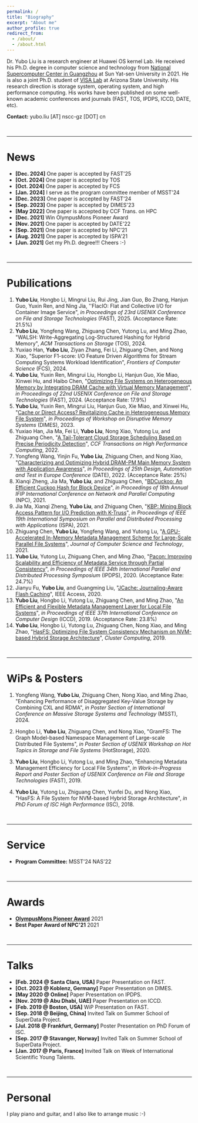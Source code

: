 ```yaml
---
permalink: /
title: "Biography"
excerpt: "About me"
author_profile: true
redirect_from: 
  - /about/
  - /about.html
---
```


Dr. Yubo Liu is a research engineer at Huawei OS kernel Lab. He received his Ph.D. degree in computer science and technology from [National Supercomputer Center in Guangzhou](http://www.nscc-gz.cn/) at Sun Yat-sen University in 2021. He is also a joint Ph.D. student of [VISA Lab](http://visa.lab.asu.edu/web/about/) at Arizona State University. His research direction is storage system, operating system, and high performance computing. His works have been published on some well-known academic conferences and journals (FAST, TOS, IPDPS, ICCD, DATE, etc).



**Contact:** yubo.liu [AT] nscc-gz [DOT] cn

&emsp;

-------


News
======
* **[Dec. 2024]** One paper is accepted by FAST'25
* **[Oct. 2024]** One paper is accepted by TOS
* **[Oct. 2024]** One paper is accepted by FCS
* **[Jan. 2024]** I serve as the program committee member of MSST'24
* **[Dec. 2023]** One paper is accepted by FAST'24
* **[Sep. 2023]** One paper is accepted by DIMES'23
* **[May 2022]** One paper is accepted by CCF Trans. on HPC
* **[Dec. 2021]** Win OlympusMons Pioneer Award
* **[Nov. 2021]** One paper is accepted by DATE'22
* **[Sep. 2021]** One paper is accepted by NPC'21
* **[Aug. 2021]** One paper is accepted by ISPA'21
* **[Jun. 2021]** Get my Ph.D. degree!!! Cheers :-)

&emsp;

-------


Pubilications
======
1. **Yubo Liu**, Hongbo Li, Mingrui Liu, Rui Jing, Jian Guo, Bo Zhang, Hanjun Guo, Yuxin Ren, and Ning Jia, ''FlacIO: Flat and Collective I/O for Container Image Service", *in Proceedings of 23rd USENIX Conference on File and Storage Technologies* (FAST), 2025. (Acceptance Rate: 21.5%)
1. **Yubo Liu**, Yongfeng Wang, Zhiguang Chen, Yutong Lu, and Ming Zhao, "WALSH: Write-Aggregating Log-Structured Hashing for Hybrid Memory", *ACM Transactions on Storage* (TOS), 2024.
1. Yuxiao Han, **Yubo Liu**, Ziyan Zhang, Fei Li, Zhiguang Chen, and Nong Xiao, "Superior F1-score: I/O Feature Driven Algorithms for Stream Computing Systems Workload Identification", *Frontiers of Computer Science* (FCS), 2024.
1. **Yubo Liu**, Yuxin Ren, Mingrui Liu, Hongbo Li, Hanjun Guo, Xie Miao, Xinwei Hu, and Haibo Chen, "[Optimizing File Systems on Heterogeneous Memory by Integrating DRAM Cache with Virtual Memory Management](http://pplau.github.io/files/fast24.pdf)", *in Proceedings of 22nd USENIX Conference on File and Storage Technologies* (FAST), 2024. (Acceptance Rate: 17.9%)
1. **Yubo Liu**, Yuxin Ren, Mingrui Liu, Hanjun Guo, Xie Miao, and Xinwei Hu, "[Cache or Direct Access? Revitalizing Cache in Heterogeneous Memory File System](http://pplau.github.io/files/dimes23.pdf)", *in Proceedings of Workshop on Disruptive Memory Systems* (DIMES), 2023.
1. Yuxiao Han, Jia Ma, Fei Li, **Yubo Liu**, Nong Xiao, Yutong Lu, and Zhiguang Chen, "[A Tail-Tolerant Cloud Storage Scheduling Based on Precise Periodicity Detection](https://link.springer.com/article/10.1007/s42514-022-00099-8)", *CCF Transactions on High Performance Computing*, 2022.
1. Yongfeng Wang, Yinjin Fu, **Yubo Liu**, Zhiguang Chen, and Nong Xiao, "[Characterizing and Optimizing Hybrid DRAM-PM Main Memory System with Application Awareness](http://pplau.github.io/files/date21.pdf)", *in Proceedings of 25th Design, Automation and Test in Europe Conference* (DATE), 2022. (Acceptance Rate: 25%)
1. Xianqi Zheng, Jia Ma, **Yubo Liu**, and Zhiguang Chen, "[BDCuckoo: An Efficient Cuckoo Hash for Block Device](http://pplau.github.io/files/npc21.pdf)", *in Proceedings of 18th Annual IFIP International Conference on Network and Parallel Computing* (NPC), 2021.
1. Jia Ma, Xianqi Zheng, **Yubo Liu**, and Zhiguang Chen, "[KBP: Mining Block Access Pattern for I/O Prediction with K-Truss](http://pplau.github.io/files/ispa21.pdf)", *in Proceedings of IEEE 19th International Symposium on Parallel and Distributed Processing with Applications* (ISPA), 2021.
1. Zhiguang Chen, **Yubo Liu**, Yongfeng Wang, and Yutong Lu, "[A GPU-Accelerated In-Memory Metadata Management Scheme for Large-Scale Parallel File Systems](https://link.springer.com/article/10.1007/s11390-020-0783-9)", *Journal of Computer Science and Technology*, 2021.
1. **Yubo Liu**, Yutong Lu, Zhiguang Chen, and Ming Zhao, "[Pacon: Improving Scalability and Efficiency of Metadata Service through Partial Consistency](http://pplau.github.io/files/ipdps20.pdf)", *in Proceedings of IEEE 34th International Parallel and Distributed Processing Symposium* (IPDPS), 2020. (Acceptance Rate: 24.7%)
1. Jianyu Fu, **Yubo Liu**, and Guangming Liu, "[JCache: Journaling-Aware Flash Caching](https://ieeexplore.ieee.org/abstract/document/9051733)", IEEE Access, 2020.
1. **Yubo Liu**, Hongbo Li, Yutong Lu, Zhiguang Chen, and Ming Zhao, "[An Efficient and Flexible Metadata Management Layer for Local File Systems](http://pplau.github.io/files/iccd19.pdf)", *in Proceedings of IEEE 37th International Conference on Computer Design* (ICCD), 2019. (Acceptance Rate: 23.8%)
1. **Yubo Liu**, Hongbo Li, Yutong Lu, Zhiguang Chen, Nong Xiao, and Ming Zhao, "[HasFS: Optimizing File System Consistency Mechanism on NVM-based Hybrid Storage Architecture](https://link.springer.com/article/10.1007/s10586-019-03023-y)", *Cluster Computing*, 2019.

&emsp;

-------


WiPs & Posters
======
1. Yongfeng Wang, **Yubo Liu**, Zhiguang Chen, Nong Xiao, and Ming Zhao, "Enhancing Performance of Disaggregated Key-Value Storage by Combining CXL and RDMA", *in Poster Section of International Conference on Massive Storage Systems and Technology* (MSST), 2024.

1. Hongbo Li, **Yubo Liu**, Zhiguang Chen, and Nong Xiao, "GramFS: The Graph Model-based Namespace Management of Large-scale Distributed File Systems", *in Poster Section of USENIX Workshop on Hot Topics in Storage and File Systems* (HotStorage), 2020.
1. **Yubo Liu**, Hongbo Li, Yutong Lu, and Ming Zhao, "Enhancing Metadata Management Efficiency for Local File Systems", *in Work-in-Progress Report and Poster Section of USENIX Conference on File and Storage Technologies* (FAST), 2019.
1. **Yubo Liu**, Yutong Lu, Zhiguang Chen, Yunfei Du, and Nong Xiao, "HasFS: A File System for NVM-based Hybrid Storage Architecture", *in PhD Forum of ISC High Performance* (ISC), 2018.

&emsp;

-------

Service
======
* **Program Committee:** MSST'24 NAS'22

&emsp;

-------

Awards
======
* **[OlympusMons Pioneer Award](https://e.huawei.com/cn/topic/storage/olympus-mons-awards-2021)** 2021
* **Best Paper Award of NPC'21** 2021

&emsp;

-------


Talks
======
* **[Feb. 2024 @ Santa Clara, USA]** Paper Presentation on FAST.
* **[Oct. 2023 @ Koblenz, Germany]** Paper Presentation on DIMES.
* **[May 2020 @ Online]** Paper Presentation on IPDPS.
* **[Nov. 2019 @ Abu Dhabi, UAE]** Paper Presentation on ICCD.
* **[Feb. 2019 @ Boston, USA]** WiP Presentation on FAST.
* **[Sep. 2018 @ Beijing, China]** Invited Talk on Summer School of SuperData Project.
* **[Jul. 2018 @ Frankfurt, Germany]** Poster Presentation on PhD Forum of ISC.
* **[Sep. 2017 @ Stavanger, Norway]** Invited Talk on Summer School of SuperData Project.
* **[Jan. 2017 @ Paris, France]** Invited Talk on Week of International Scientific Young Talents.

&emsp;

-------


Personal
======
I play piano and guitar, and I also like to arrange music :-)


